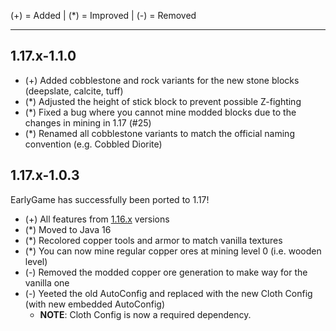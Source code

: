 (+) = Added | (*) = Improved | (-) = Removed

***

## 1.17.x-1.1.0
- (+) Added cobblestone and rock variants for the new stone blocks (deepslate, calcite, tuff)
- (*) Adjusted the height of stick block to prevent possible Z-fighting
- (*) Fixed a bug where you cannot mine modded blocks due to the changes in mining in 1.17 (#25)
- (*) Renamed all cobblestone variants to match the official naming convention (e.g. Cobbled Diorite)

## 1.17.x-1.0.3
EarlyGame has successfully been ported to 1.17!
- (+) All features from [1.16.x](https://github.com/JayCeeCreates/earlygame/blob/1.16/CHANGELOG.md) versions
- (*) Moved to Java 16
- (*) Recolored copper tools and armor to match vanilla textures
- (*) You can now mine regular copper ores at mining level 0 (i.e. wooden level)
- (-) Removed the modded copper ore generation to make way for the vanilla one
- (-) Yeeted the old AutoConfig and replaced with the new Cloth Config (with new embedded AutoConfig)
    - **NOTE**: Cloth Config is now a required dependency.